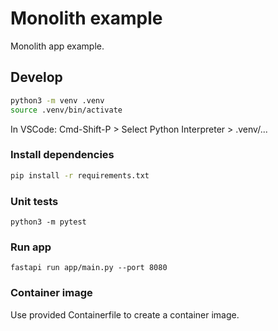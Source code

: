 # Monolith example

Monolith app example.

## Develop

```bash
python3 -m venv .venv
source .venv/bin/activate
```

In VSCode: Cmd-Shift-P > Select Python Interpreter > .venv/...

### Install dependencies

```bash
pip install -r requirements.txt
```

### Unit tests

`python3 -m pytest`

### Run app

`fastapi run app/main.py --port 8080`

### Container image

Use provided Containerfile to create a container image.